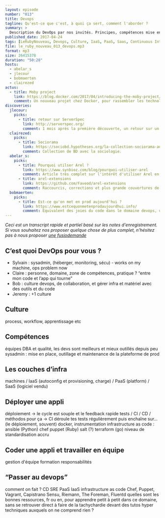 ```yaml
---
layout: episode
number: "013"
title: Devops
tagline: Qu'est-ce que c'est, à quoi ça sert, comment l'aborder ?
summary: >
  Description du DevOps par nos invités. Principes, compétences mise en oeuvre. Les différents couche des infrastructures de nos applis et comment déployer sur ces plates-formes. Coder une appli et travailler en équipe. Passer au devops.
published_date: 2017-04-24
tags: [LeRubyNouveau, Devops, Culture, IaaS, PaaS, Saas, Continuous Integration, Continuous Deployment]
file: le_ruby_nouveau_013_devops.mp3
format: mp3
size: 26415378
duration: "50:28"
hosts:
  - abelar_s
  - jlecour
  - bobmaerten
  - clairezed
actus:
  - title: Moby project
    link: https://blog.docker.com/2017/04/introducing-the-moby-project/
    comment: Un nouveau projet chez Docker, pour rassembler les technologies qui permettent de construire docker.
discoveries:
  jlecour:
    picks:
      - title: retour sur ServerSpec
        link: http://serverspec.org/
        comment: 1 mois après la première découverte, un retour sur un usage plus poussé.
  clairezed:
    picks:
      - title: Sociorama
        link: https://sociobd.hypotheses.org/la-collection-sociorama-aux-editions-casterman
        comment: Collection de BD avec la sociologie.
  abelar_s:
    picks:
      - title: Pourquoi utilser Arel ?
        link: https://www.synbioz.com/blog/pourquoi-utiliser-arel
        comment: Article très complet sur l'intérêt d'utiliser Arel en ruby.
      - title: arel-extensions
        link: https://github.com/Faveod/arel-extensions
        comment: Raccourcis, corrections et plus grande couvertures de base de données pour Arel.
  bobmaerten:
    picks:
      - title: Est-ce qu'on met en prod aujourd'hui ?
        link: https://www.estcequonmetenprodaujourdhui.info/
        comment: Équivalent des joies du code dans le domaine devops, un pied de nez à ce qu'on l'on disait sur les bienfaits du déploiement continu.
---
```


_Ceci est un transcript rapide et partiel basé sur les notes d'enregistrement. Si vous souhaitez nos proposer quelque chose de plus complet, n'hésitez pas à nous proposer [une fusiodemande](https://github.com/LeRubyNouveau/lerubynouveau.fr)_

## C’est quoi DevOps pour vous ?
* Sylvain : sysadmin, (héberger, monitoring, sécu) - works on my machine, ops problem now
* Claire : personne, domaine, zone de compétences, pratique ?
“entre mon code et l’app qui tourne”
* Bob : culture devops, de collaboration, et gérer infra et matériel avec des outils et du code
* Jeremy : +1 culture
## Culture
process, workflow, apprentissage etc
## Compétences
équipes DBA et qualité, les devs sont meilleurs et mieux outillés depuis peu
sysadmin : mise en place, outillage et maintenance de la plateforme de prod
## Les couches d’infra
machines / IaaS (autoconfig et provisioning, charge) / PaaS (platform) / SaaS (logiciel vendu)
## Déployer une appli
déploiement
-> le cycle est souple et le feedback rapide
tests / CI / CD / méthodos pour ça
-> CI déroule tes tests régulièrement puis enchaîne sur… (le déploiement, souvent)
docker, instrumentation
infrastructure as code : ansible (Python) chef puppet (Ruby) salt (?) terraform (go)
niveau de standardisation accru
## Coder une appli et travailler en équipe
gestion d'équipe
formation
responsabilités
## “Passer au devops”
comment on fait ?
CD
SRE PaaS IaaS
infrastructure as code
Chef, Puppet, Vagrant, Capistrano
Sensu, Riemann, The Foreman, Fluentd
quelles sont les bonnes ressources, fr ou en, pour apprendre petit à petit dans ce domaine, sans se retrouver direct à faire de la tachychardie devant des tutos hyper techniques auxquels on ne comprend rien ?
